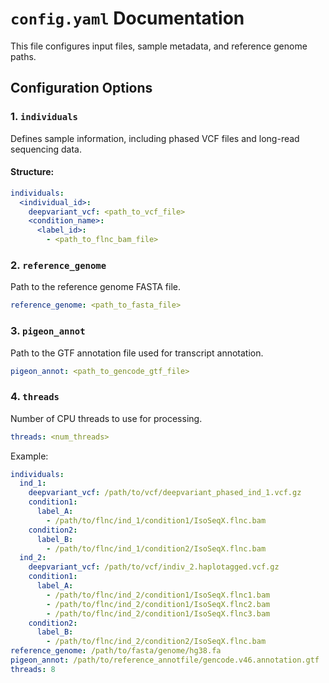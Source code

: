 # `config.yaml` Documentation  

This file configures input files, sample metadata, and reference genome paths.

## Configuration Options  

### 1. `individuals`  

Defines sample information, including phased VCF files and long-read sequencing data.

#### Structure:  
```yaml
individuals:
  <individual_id>:
    deepvariant_vcf: <path_to_vcf_file>
    <condition_name>:
      <label_id>:
        - <path_to_flnc_bam_file>
```

### 2. `reference_genome`
Path to the reference genome FASTA file.
```yaml
reference_genome: <path_to_fasta_file>
```

### 3. `pigeon_annot`
Path to the GTF annotation file used for transcript annotation.
```yaml
pigeon_annot: <path_to_gencode_gtf_file>
```

### 4. `threads`
Number of CPU threads to use for processing.
```yaml
threads: <num_threads>
```
Example: 

```yaml
individuals:
  ind_1:
    deepvariant_vcf: /path/to/vcf/deepvariant_phased_ind_1.vcf.gz
    condition1:
      label_A:
        - /path/to/flnc/ind_1/condition1/IsoSeqX.flnc.bam
    condition2:
      label_B:
        - /path/to/flnc/ind_1/condition2/IsoSeqX.flnc.bam
  ind_2:
    deepvariant_vcf: /path/to/vcf/indiv_2.haplotagged.vcf.gz
    condition1:
      label_A:
        - /path/to/flnc/ind_2/condition1/IsoSeqX.flnc1.bam
        - /path/to/flnc/ind_2/condition1/IsoSeqX.flnc2.bam
        - /path/to/flnc/ind_2/condition1/IsoSeqX.flnc3.bam
    condition2:
      label_B:
        - /path/to/flnc/ind_2/condition2/IsoSeqX.flnc.bam
reference_genome: /path/to/fasta/genome/hg38.fa
pigeon_annot: /path/to/reference_annotfile/gencode.v46.annotation.gtf
threads: 8
```
